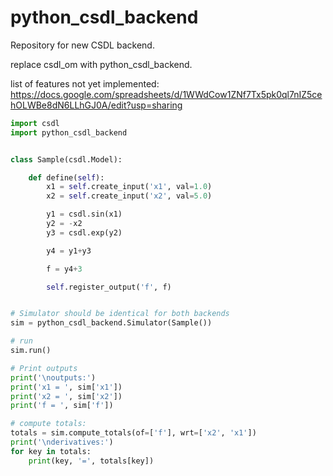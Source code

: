 # python_csdl_backend

Repository for new CSDL backend.

replace csdl_om with python_csdl_backend.

list of features not yet implemented:
https://docs.google.com/spreadsheets/d/1WWdCow1ZNf7Tx5pk0ql7nIZ5cehOLWBe8dN6LLhGJ0A/edit?usp=sharing 

```Python
import csdl
import python_csdl_backend


class Sample(csdl.Model):

    def define(self):
        x1 = self.create_input('x1', val=1.0)
        x2 = self.create_input('x2', val=5.0)

        y1 = csdl.sin(x1)
        y2 = -x2
        y3 = csdl.exp(y2)

        y4 = y1+y3

        f = y4+3

        self.register_output('f', f)


# Simulator should be identical for both backends
sim = python_csdl_backend.Simulator(Sample())

# run
sim.run()

# Print outputs
print('\noutputs:')
print('x1 = ', sim['x1'])
print('x2 = ', sim['x2'])
print('f = ', sim['f'])

# compute totals:
totals = sim.compute_totals(of=['f'], wrt=['x2', 'x1'])
print('\nderivatives:')
for key in totals:
    print(key, '=', totals[key])


```